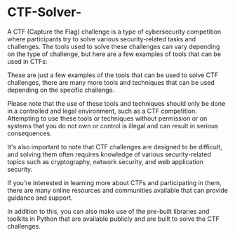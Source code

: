 # CTF-Solver-
A CTF (Capture the Flag) challenge is a type of cybersecurity competition where participants try to solve various security-related tasks and challenges. The tools used to solve these challenges can vary depending on the type of challenge, but here are a few examples of tools that can be used in CTFs:


These are just a few examples of the tools that can be used to solve CTF challenges, there are many more tools and techniques that can be used depending on the specific challenge.

Please note that the use of these tools and techniques should only be done in a controlled and legal environment, such as a CTF competition. Attempting to use these tools or techniques without permission or on systems that you do not own or control is illegal and can result in serious consequences.

It's also important to note that CTF challenges are designed to be difficult, and solving them often requires knowledge of various security-related topics such as cryptography, network security, and web application security.

If you're interested in learning more about CTFs and participating in them, there are many online resources and communities available that can provide guidance and support.

In addition to this, you can also make use of the pre-built libraries and toolkits in Python that are available publicly and are built to solve the CTF challenges.
